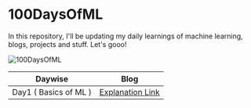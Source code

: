 # 100DaysOfML
In this repository, I'll be updating my daily learnings of machine learning, blogs, projects and stuff. Let's gooo!

![100DaysOfML](https://github.com/nkhanna94/100DaysOfML/assets/118755402/e2be8c9c-0dbe-42da-a6d8-3ff87feb2e11)



|Daywise| Blog |
|-|-|
|Day1 ( Basics of ML )| [Explanation Link](https://niharikakhanna.hashnode.dev/day-1-dive-unveiling-the-basics-of-machine-learning-100daysofml) 

